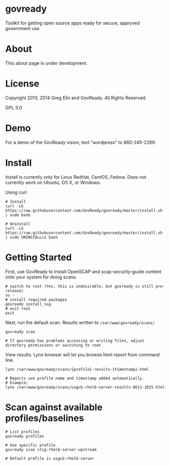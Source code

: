 govready
========

Toolkit for getting open source apps ready for secure, approved government use

# About 
This about page is under development.

# License
Copyright 2013, 2014 Greg Elin and GovReady. All Rights Reserved.

GPL 3.0

# Demo

For a demo of the GovReady vision, text "wordpress" to 860-245-2269.

# Install

Install is currently only for Linux RedHat, CentOS, Fedora. Does not currently work on Ubuntu, OS X, or Windows. 

Using curl
```
# Install
curl -Lk https://raw.githubusercontent.com/GovReady/govready/master/install.sh | sudo bash

# Uninstall
curl -Lk https://raw.githubusercontent.com/GovReady/govready/master/install.sh | sudo UNINSTALL=1 bash

```

# Getting Started
First, use GovReady to install OpenSCAP and scap-security-guide content onto your system for doing scans.

```
# switch to root (Yes, this is undesirable, but govready is still pre-release)
su -
# install required packages
govready install_ssg
# exit root
exit
```

Next, run the default scan. Results written to `/var/www/govready/scans/`

```
govready scan

# If govready has problems accessing or writing files, adjust directory permissions or switching to root.
```

View results. Lynx browser will let you browse html report from command line.
```
lynx /var/www/govready/scans/{profile}-results-{timestamp}.html

# Reports use profile name and timestamp added automatically. 
# Example:
lynx /var/www/govready/scans/usgcb-rhel6-server-results-0611-1025.html

```

# Scan against available profiles/baselines
```
# List profiles
govready profiles

# Use specific profile
govready scan stig-rhel6-server-upstream

# Default profile is usgcb-rhel6-server

```

